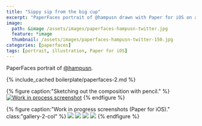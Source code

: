 ```yaml
---
title: "Sippy sip from the big cup"
excerpt: "PaperFaces portrait of @hampusn drawn with Paper for iOS on an iPad."
image: 
  path: &image /assets/images/paperfaces-hampusn-twitter.jpg 
  feature: *image
  thumbnail: /assets/images/paperfaces-hampusn-twitter-150.jpg
categories: [paperfaces]
tags: [portrait, illustration, Paper for iOS]
---
```


PaperFaces portrait of [@hampusn](https://twitter.com/hampusn).

{% include_cached boilerplate/paperfaces-2.md %}

{% figure caption:"Sketching out the composition with pencil." %}
[![Work in process screenshot](/assets/images/paperfaces-hampusn-process-1-750.jpg)](/assets/images/paperfaces-hampusn-process-1-lg.jpg)
{% endfigure %}

{% figure caption:"Work in progress screenshots (Paper for iOS)." class:"gallery-2-col" %}
[![](/assets/images/paperfaces-hampusn-process-2-600.jpg)](/assets/images/paperfaces-hampusn-process-2-lg.jpg)
[![](/assets/images/paperfaces-hampusn-process-3-600.jpg)](/assets/images/paperfaces-hampusn-process-3-lg.jpg)
[![](/assets/images/paperfaces-hampusn-process-4-600.jpg)](/assets/images/paperfaces-hampusn-process-4-lg.jpg)
[![](/assets/images/paperfaces-hampusn-process-5-600.jpg)](/assets/images/paperfaces-hampusn-process-5-lg.jpg)
{% endfigure %}
